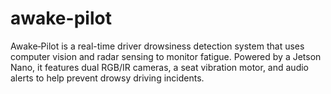 # awake-pilot
Awake‑Pilot is a real-time driver drowsiness detection system that uses computer vision and radar sensing to monitor fatigue. Powered by a Jetson Nano, it features dual RGB/IR cameras, a seat vibration motor, and audio alerts to help prevent drowsy driving incidents.
